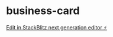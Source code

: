 # business-card

[Edit in StackBlitz next generation editor ⚡️](https://stackblitz.com/~/github.com/Lycaon1/business-card)